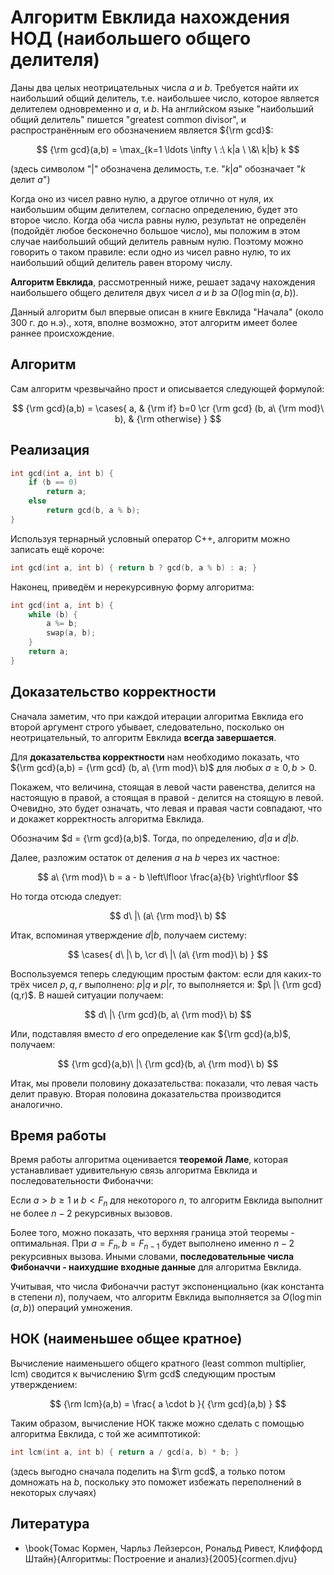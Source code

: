 # Алгоритм Евклида нахождения НОД (наибольшего общего делителя)

Даны два целых неотрицательных числа $a$ и $b$. Требуется найти их наибольший общий делитель, т.е. наибольшее число, которое является делителем одновременно и $a$, и $b$. На английском языке "наибольший общий делитель" пишется "greatest common divisor", и распространённым его обозначением является ${\rm gcd}$:

$$
{\rm gcd}(a,b) = \max_{k=1 \ldots \infty \ :\  k|a \ \&\  k|b} k
$$

(здесь символом "$|$" обозначена делимость, т.е. "$k|a$" обозначает "$k$ делит $a$")

Когда оно из чисел равно нулю, а другое отлично от нуля, их наибольшим общим делителем, согласно определению, будет это второе число. Когда оба числа равны нулю, результат не определён (подойдёт любое бесконечно большое число), мы положим в этом случае наибольший общий делитель равным нулю. Поэтому можно говорить о таком правиле: если одно из чисел равно нулю, то их наибольший общий делитель равен второму числу.

**Алгоритм Евклида**, рассмотренный ниже, решает задачу нахождения наибольшего общего делителя двух чисел $a$ и $b$ за $O(\log \min(a,b))$.

Данный алгоритм был впервые описан в книге Евклида "Начала" (около 300 г. до н.э)., хотя, вполне возможно, этот алгоритм имеет более раннее происхождение.

## Алгоритм

Сам алгоритм чрезвычайно прост и описывается следующей формулой:

$$
{\rm gcd}(a,b) = \cases{ a, & {\rm if} b=0 \cr {\rm gcd} (b, a\ {\rm mod}\ b), & {\rm otherwise} }
$$

## Реализация

<!--- TODO: specify code snippet id -->
``` cpp
int gcd(int a, int b) {
    if (b == 0)
        return a;
    else
        return gcd(b, a % b);
}
```

Используя тернарный условный оператор C++, алгоритм можно записать ещё короче:

<!--- TODO: specify code snippet id -->
``` cpp
int gcd(int a, int b) { return b ? gcd(b, a % b) : a; }
```

Наконец, приведём и нерекурсивную форму алгоритма:

<!--- TODO: specify code snippet id -->
``` cpp
int gcd(int a, int b) {
    while (b) {
        a %= b;
        swap(a, b);
    }
    return a;
}
```

## Доказательство корректности

Сначала заметим, что при каждой итерации алгоритма Евклида его второй аргумент строго убывает, следовательно, посколько он неотрицательный, то алгоритм Евклида **всегда завершается**.

Для **доказательства корректности** нам необходимо показать, что ${\rm gcd}(a,b) = {\rm gcd} (b, a\ {\rm mod}\ b)$ для любых $a \ge 0, b > 0$.

Покажем, что величина, стоящая в левой части равенства, делится на настоящую в правой, а стоящая в правой - делится на стоящую в левой. Очевидно, это будет означать, что левая и правая части совпадают, что и докажет корректность алгоритма Евклида.

Обозначим $d = {\rm gcd}(a,b)$. Тогда, по определению, $d|a$ и $d|b$.

Далее, разложим остаток от деления $a$ на $b$ через их частное:

$$
a\ {\rm mod}\ b = a - b \left\lfloor \frac{a}{b} \right\rfloor
$$

Но тогда отсюда следует:

$$
d\ |\ (a\ {\rm mod}\ b)
$$

Итак, вспоминая утверждение $d|b$, получаем систему:

$$
\cases{ d\ |\ b, \cr d\ |\ (a\ {\rm mod}\ b) }
$$

Воспользуемся теперь следующим простым фактом: если для каких-то трёх чисел $p,q,r$ выполнено: $p|q$ и $p|r$, то выполняется и: $p\ |\ {\rm gcd}(q,r)$. В нашей ситуации получаем:

$$
d\ |\ {\rm gcd}(b, a\ {\rm mod}\ b)
$$

Или, подставляя вместо $d$ его определение как ${\rm gcd}(a,b)$, получаем:

$$
{\rm gcd}(a,b)\ |\ {\rm gcd}(b, a\ {\rm mod}\ b)
$$

Итак, мы провели половину доказательства: показали, что левая часть делит правую. Вторая половина доказательства производится аналогично.

## Время работы

Время работы алгоритма оценивается **теоремой Ламе**, которая устанавливает удивительную связь алгоритма Евклида и последовательности Фибоначчи:

Если $a > b \ge 1$ и $b < F_n$ для некоторого $n$, то алгоритм Евклида выполнит не более $n-2$ рекурсивных вызовов.

Более того, можно показать, что верхняя граница этой теоремы - оптимальная. При $a = F_n, b = F_{n-1}$ будет выполнено именно $n-2$ рекурсивных вызова. Иными словами, **последовательные числа Фибоначчи - наихудшие входные данные** для алгоритма Евклида.

Учитывая, что числа Фибоначчи растут экспоненциально (как константа в степени $n$), получаем, что алгоритм Евклида выполняется за $O(\log \min(a,b))$ операций умножения.

## НОК (наименьшее общее кратное)

Вычисление наименьшего общего кратного (least common multiplier, lcm) сводится к вычислению $\rm gcd$ следующим простым утверждением:

$$
{\rm lcm}(a,b) = \frac{ a \cdot b }{ {\rm gcd}(a,b) }
$$

Таким образом, вычисление НОК также можно сделать с помощью алгоритма Евклида, с той же асимптотикой:

<!--- TODO: specify code snippet id -->
``` cpp
int lcm(int a, int b) { return a / gcd(a, b) * b; }
```

(здесь выгодно сначала поделить на $\rm gcd$, а только потом домножать на $b$, поскольку это поможет избежать переполнений в некоторых случаях)

## Литература

* \book{Томас Кормен, Чарльз Лейзерсон, Рональд Ривест, Клиффорд Штайн}{Алгоритмы: Построение и анализ}{2005}{cormen.djvu}
